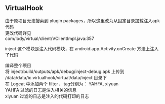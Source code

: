 VirtualHook
-----------

由于原项目无法搜索到 plugin packages，所以这里改为从固定目录加载注入apk代码  
更改代码详见  
com/lody/virtual/client/VClientImpl.java:357  

inject 这个模块是注入代码模块，在 android.app.Activity.onCreate 方法上注入了代码    

编译整个项目  
将 inject/build/outputs/apk/debug/inject-debug.apk 上传到 /data/data/io.virtualhook/virtual/data/inject 目录下  
在 Logcat 中添加两个 filter， tag分别为： YAHFA, xiyuan  
YAHFA 过滤的日志是注入相关的信息  
xiyuan 过滤的日志是注入的代码打印的日志   

